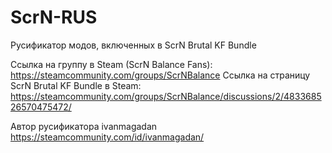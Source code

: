 # ScrN-RUS
Русификатор модов, включенных в ScrN Brutal KF Bundle

Ссылка на группу в Steam (ScrN Balance Fans):
https://steamcommunity.com/groups/ScrNBalance
Ссылка на страницу ScrN Brutal KF Bundle в Steam:
https://steamcommunity.com/groups/ScrNBalance/discussions/2/483368526570475472/

Автор русификатора ivanmagadan
https://steamcommunity.com/id/ivanmagadan/

